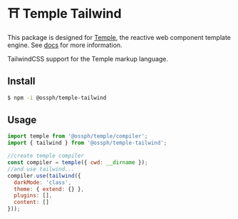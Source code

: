 # ⛩️ Temple Tailwind

This package is designed for [Temple](https://github.com/OSSPhilippines/temple),
the reactive web component template engine. See [docs](https://github.com/OSSPhilippines/temple)
for more information.

TailwindCSS support for the Temple markup language.

## Install

```bash
$ npm -i @ossph/temple-tailwind
```

## Usage

```js
import temple from '@ossph/temple/compiler';
import { tailwind } from '@ossph/temple-tailwind';

//create temple compiler
const compiler = temple({ cwd: __dirname });
//and use tailwind...
compiler.use(tailwind({
  darkMode: 'class',
  theme: { extend: {} },
  plugins: [],
  content: []
}));
```
